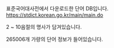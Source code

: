 표준국어대사전에서 다운로드한 단어 DB입니다.
https://stdict.korean.go.kr/main/main.do

2 ~ 10음절의 명사가 담겨있습니다.

265006개 가량의 단어 정보가 들어있습니다.
